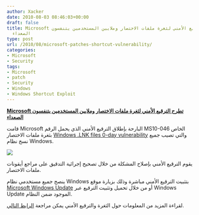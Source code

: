 ```yaml
---
author: Xacker
date: 2010-08-03 08:46:03+00:00
draft: false
title: Microsoft تطرح الترقيع الأمني لثغرة ملفات الاختصار وملايين المستخدمين يتنفسون
  الصعداء
type: post
url: /2010/08/microsoft-patches-shortcut-vulnerability/
categories:
- Microsoft
- Security
tags:
- Microsoft
- patch
- Security
- Windows
- Windows Shortcut Exploit
---
```


**[Microsoft تطرح الترقيع الأمني لثغرة ملفات الاختصار وملايين المستخدمين يتنفسون الصعداء](http://www.it-scoop.com/2010/08/microsoft-patches-shortcut-vulnerability/)**







قامت Microsoft البارحة بإطلاق الترقيع الأمني الذي يحمل الرقم MS10-046 الخاص بثغرة ملفات الاختصار [Windows .LNK files 0-day vulnerability](http://www.it-scoop.com/2010/07/microsoft-temporary-fix-it-windows-shortcut-zero-day-attacks/) والتي تصيب جميع نسخ نظام Windows.




[![](http://www.it-scoop.com/wp-content/uploads/2009/11/microsoft-patch.jpg)
](http://www.it-scoop.com/2010/08/microsoft-patches-shortcut-vulnerability/)


يقوم الترقيع الأمني بإصلاح المشكلة من خلال تصحيح إجرائية التدقيق على مراجع أيقونات ملفات الاختصار.

ينصح جميع مستخدمي نظام Windows بتثبيت الترقيع الأمني مباشرة وذلك بزيارة موقع [Microsoft Windows Update](http://windowsupdate.microsoft.com/) أو من خلال تحميل وتثبيت الترقيع عبر Windows Update الموجود ضمن النظام.

لقراءة المزيد من المعلومات حول الثغرة والترقيع الأمني يمكن مراجعة [الرابط التالي](http://www.microsoft.com/technet/security/bulletin/MS10-046.mspx).
